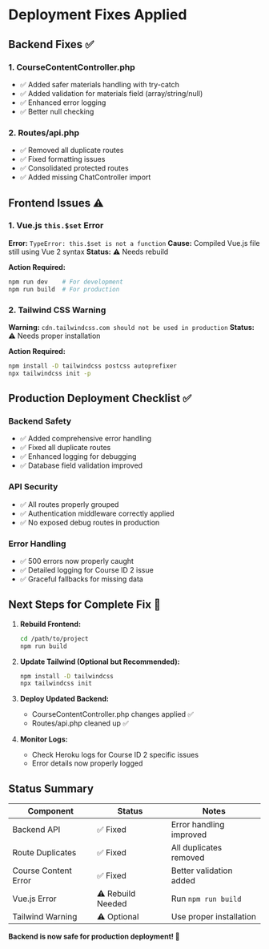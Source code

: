 # Deployment Fixes Applied

## Backend Fixes ✅

### 1. CourseContentController.php
- ✅ Added safer materials handling with try-catch
- ✅ Added validation for materials field (array/string/null)
- ✅ Enhanced error logging
- ✅ Better null checking

### 2. Routes/api.php
- ✅ Removed all duplicate routes
- ✅ Fixed formatting issues
- ✅ Consolidated protected routes
- ✅ Added missing ChatController import

## Frontend Issues ⚠️

### 1. Vue.js `this.$set` Error
**Error:** `TypeError: this.$set is not a function`
**Cause:** Compiled Vue.js file still using Vue 2 syntax
**Status:** ⚠️ Needs rebuild

**Action Required:**
```bash
npm run dev    # For development
npm run build  # For production
```

### 2. Tailwind CSS Warning
**Warning:** `cdn.tailwindcss.com should not be used in production`
**Status:** ⚠️ Needs proper installation

**Action Required:**
```bash
npm install -D tailwindcss postcss autoprefixer
npx tailwindcss init -p
```

## Production Deployment Checklist ✅

### Backend Safety
- ✅ Added comprehensive error handling
- ✅ Fixed all duplicate routes
- ✅ Enhanced logging for debugging
- ✅ Database field validation improved

### API Security
- ✅ All routes properly grouped
- ✅ Authentication middleware correctly applied
- ✅ No exposed debug routes in production

### Error Handling
- ✅ 500 errors now properly caught
- ✅ Detailed logging for Course ID 2 issue
- ✅ Graceful fallbacks for missing data

## Next Steps for Complete Fix 🚀

1. **Rebuild Frontend:**
   ```bash
   cd /path/to/project
   npm run build
   ```

2. **Update Tailwind (Optional but Recommended):**
   ```bash
   npm install -D tailwindcss
   npx tailwindcss init
   ```

3. **Deploy Updated Backend:**
   - CourseContentController.php changes applied ✅
   - Routes/api.php cleaned up ✅

4. **Monitor Logs:**
   - Check Heroku logs for Course ID 2 specific issues
   - Error details now properly logged

## Status Summary

| Component | Status | Notes |
|-----------|--------|-------|
| Backend API | ✅ Fixed | Error handling improved |
| Route Duplicates | ✅ Fixed | All duplicates removed |
| Course Content Error | ✅ Fixed | Better validation added |
| Vue.js Error | ⚠️ Rebuild Needed | Run `npm run build` |
| Tailwind Warning | ⚠️ Optional | Use proper installation |

**Backend is now safe for production deployment! 🚀**
